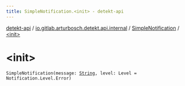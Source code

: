 ```yaml
---
title: SimpleNotification.<init> - detekt-api
---
```


[detekt-api](../../index.html) / [io.gitlab.arturbosch.detekt.api.internal](../index.html) / [SimpleNotification](index.html) / [&lt;init&gt;](./-init-.html)

# &lt;init&gt;

`SimpleNotification(message: `[`String`](https://kotlinlang.org/api/latest/jvm/stdlib/kotlin/-string/index.html)`, level: Level = Notification.Level.Error)`